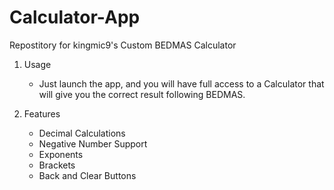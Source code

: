 # Calculator-App
Repostitory for kingmic9's Custom BEDMAS Calculator

1. Usage
   - Just launch the app, and you will have full access to a Calculator that will give you the correct result following BEDMAS.

2. Features
   - Decimal Calculations
   - Negative Number Support
   - Exponents
   - Brackets
   - Back and Clear Buttons
